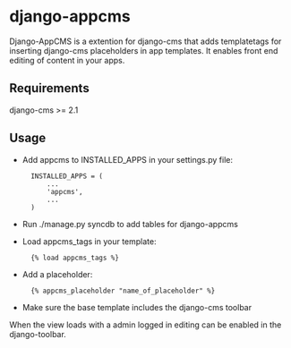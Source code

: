 # django-appcms
Django-AppCMS is a extention for django-cms that adds templatetags for inserting django-cms placeholders in app templates. It enables front end editing of content in your apps.

## Requirements
django-cms >= 2.1

## Usage
- Add appcms to INSTALLED\_APPS in your settings.py file:

		INSTALLED_APPS = (
			...
			'appcms',
			...
		)

- Run ./manage.py syncdb to add tables for django-appcms

- Load appcms\_tags in your template:

		{% load appcms_tags %}

- Add a placeholder:

		{% appcms_placeholder "name_of_placeholder" %}

- Make sure the base template includes the django-cms toolbar

When the view loads with a admin logged in editing can be enabled in the django-toolbar.
